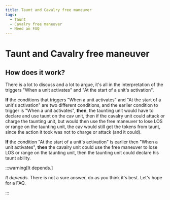 ```yaml
---
title: Taunt and Cavalry free maneuver
tags:
  - Taunt
  - Cavalry free maneuver
  - Need an FAQ
---
```


# Taunt and Cavalry free maneuver

## How does it work?

There is a lot to discuss and a lot to argue, it's all in the interpretation of the triggers "When a unit activates" and "At the start of a unit's activation".


**If** the conditions that triggers "When a unit activates" and "At the start of a unit's activation" are two different conditions, and the earlier condition to trigger is "When a unit activates", **then**, the taunting unit would have to declare and use taunt on the cav unit, then if the cavalry unit could attack or charge the taunting unit, but would then use the free maneuver to lose LOS or range on the taunting unit, the cav would still get the tokens from taunt, since the action it took was not to charge or attack (and it could).


**If** the condition "At the start of a unit's activation" is earlier then "When a unit activates", **then** the cavalry unit could use the free maneuver to lose LOS or range on the taunting unit, then the taunting unit could declare his taunt ability.



:::warning[It depends.]

*It depends*. There is not a sure answer, do as you think it's best. Let's hope for a FAQ.

:::

